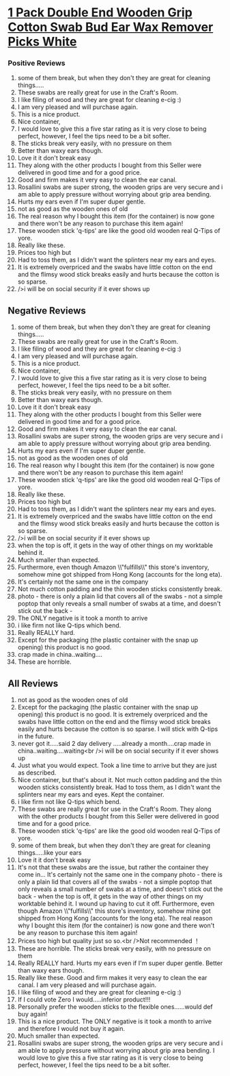 # [1 Pack Double End Wooden Grip Cotton Swab Bud Ear Wax Remover Picks White](https://products.checkmycream.com/products/1-Pack-Double-End-Wooden-Grip-Cotton-Swab-Bud-Ear-Wax-Remover-Picks-White.html)

### Positive Reviews

<ol>
      <li>some of them break, but when they don&#x27;t they are great for cleaning things.....</li>
      <li>These swabs are really great for use in the Craft&#x27;s Room.  </li>
      <li>I like filing of wood and they are great for cleaning e-cig :)</li>
      <li>I am very pleased and will purchase again.</li>
      <li>This is a nice product.  </li>
      <li>Nice container,</li>
      <li>I would love to give this a five star rating as it is very close to being perfect, however, I feel the tips need to be a bit softer.</li>
      <li>The sticks break very easily, with no pressure on them</li>
      <li>Better than waxy ears though.</li>
      <li>Love it it don&#x27;t break easy</li>
      <li>They along with the other products I bought from this Seller were delivered in good time and for a good price.</li>
      <li>Good and firm makes it very easy to clean the ear canal.</li>
      <li>Rosallini swabs are super strong, the wooden grips are very secure and i am able to apply pressure without worrying about  grip area bending.  </li>
      <li>Hurts my ears even if I&#x27;m super duper gentle.</li>
      <li>not as good as the wooden ones of old</li>
      <li>The real reason why I bought this item (for the container) is now gone and there won&#x27;t be any reason to purchase this item again!</li>
      <li>These wooden stick &#x27;q-tips&#x27; are like the good old wooden real Q-Tips of yore.</li>
      <li>Really like these.</li>
      <li>Prices too high but  </li>
      <li>Had to toss them, as I didn&#x27;t want the splinters near my ears and eyes.</li>
      <li>It is extremely overpriced and the swabs have little cotton on the end and the flimsy wood stick breaks easily and hurts because the cotton is so sparse.  </li>
      <li>/&gt;i will be on social security if it ever shows up</li>
</ol>


<h2>Negative Reviews</h2>
<ol>
<li> some of them break, but when they don&#x27;t they are great for cleaning things.....</li>
<li> These swabs are really great for use in the Craft&#x27;s Room.  </li>
<li> I like filing of wood and they are great for cleaning e-cig :)</li>
<li> I am very pleased and will purchase again.</li>
<li> This is a nice product.  </li>
<li> Nice container,</li>
<li> I would love to give this a five star rating as it is very close to being perfect, however, I feel the tips need to be a bit softer.</li>
<li> The sticks break very easily, with no pressure on them</li>
<li> Better than waxy ears though.</li>
<li> Love it it don&#x27;t break easy</li>
<li> They along with the other products I bought from this Seller were delivered in good time and for a good price.</li>
<li> Good and firm makes it very easy to clean the ear canal.</li>
<li> Rosallini swabs are super strong, the wooden grips are very secure and i am able to apply pressure without worrying about  grip area bending.  </li>
<li> Hurts my ears even if I&#x27;m super duper gentle.</li>
<li> not as good as the wooden ones of old</li>
<li> The real reason why I bought this item (for the container) is now gone and there won&#x27;t be any reason to purchase this item again!</li>
<li> These wooden stick &#x27;q-tips&#x27; are like the good old wooden real Q-Tips of yore.</li>
<li> Really like these.</li>
<li> Prices too high but  </li>
<li> Had to toss them, as I didn&#x27;t want the splinters near my ears and eyes.</li>
<li> It is extremely overpriced and the swabs have little cotton on the end and the flimsy wood stick breaks easily and hurts because the cotton is so sparse.  </li>
<li> /&gt;i will be on social security if it ever shows up</li>
<li> when the top is off, it gets in the way of other things on my worktable behind it.</li>
<li> Much smaller than expected.</li>
<li> Furthermore, even though Amazon \\&quot;fulfills\\&quot; this store&#x27;s inventory, somehow mine got shipped from Hong Kong (accounts for the long eta).</li>
<li> It&#x27;s certainly not the same one in the company</li>
<li> Not much cotton padding and the thin wooden sticks consistently break.</li>
<li> photo - there is only a plain lid that covers all of the swabs - not a simple poptop that only reveals a small number of swabs at a time, and doesn&#x27;t stick out the back -</li>
<li> The ONLY negative is it took a month to arrive</li>
<li> i like firm not like Q-tips which bend.</li>
<li> Really REALLY hard.</li>
<li> Except for the packaging (the plastic container with the snap up opening) this product is no good.  </li>
<li> crap made in china..waiting....</li>
<li> These are horrible.</li>
</ol>

<h2>All Reviews</h2>

<ol>
    <li> not as good as the wooden ones of old</li>
    <li> Except for the packaging (the plastic container with the snap up opening) this product is no good.  It is extremely overpriced and the swabs have little cotton on the end and the flimsy wood stick breaks easily and hurts because the cotton is so sparse.  I will stick with Q-tips in the future.</li>
    <li> never got it.....said 2 day delivery .....already a month....crap made in china..waiting....waiting&lt;br /&gt;i will be on social security if it ever shows up</li>
    <li> Just what you would expect. Took a line time to arrive but they are just as described.</li>
    <li> Nice container, but that&#x27;s about it. Not much cotton padding and the thin wooden sticks consistently break. Had to toss them, as I didn&#x27;t want the splinters near my ears and eyes. Kept the container.</li>
    <li> i like firm not like Q-tips which bend.</li>
    <li> These swabs are really great for use in the Craft&#x27;s Room.  They along with the other products I bought from this Seller were delivered in good time and for a good price.</li>
    <li> These wooden stick &#x27;q-tips&#x27; are like the good old wooden real Q-Tips of yore.</li>
    <li> some of them break, but when they don&#x27;t they are great for cleaning things.....like your ears</li>
    <li> Love it it don&#x27;t break easy</li>
    <li> It&#x27;s not that these swabs are the issue, but rather the container they come in... It&#x27;s certainly not the same one in the company photo - there is only a plain lid that covers all of the swabs - not a simple poptop that only reveals a small number of swabs at a time, and doesn&#x27;t stick out the back - when the top is off, it gets in the way of other things on my worktable behind it. I wound up having to cut it off. Furthermore, even though Amazon \\&quot;fulfills\\&quot; this store&#x27;s inventory, somehow mine got shipped from Hong Kong (accounts for the long eta). The real reason why I bought this item (for the container) is now gone and there won&#x27;t be any reason to purchase this item again!</li>
    <li> Prices too high but  quality just so so.&lt;br /&gt;Not recommended ！</li>
    <li> These are horrible. The sticks break very easily, with no pressure on them</li>
    <li> Really REALLY hard. Hurts my ears even if I&#x27;m super duper gentle. Better than waxy ears though.</li>
    <li> Really like these. Good and firm makes it very easy to clean the ear canal. I am very pleased and will purchase again.</li>
    <li> I like filing of wood and they are great for cleaning e-cig :)</li>
    <li> If I could vote Zero I would.....inferior product!!!</li>
    <li> Personally prefer the wooden sticks to the flexible ones......would def buy again!</li>
    <li> This is a nice product.  The ONLY negative is it took a month to arrive and therefore I would not buy it again.</li>
    <li> Much smaller than expected.</li>
    <li> Rosallini swabs are super strong, the wooden grips are very secure and i am able to apply pressure without worrying about  grip area bending.  I would love to give this a five star rating as it is very close to being perfect, however, I feel the tips need to be a bit softer.</li>
</ol>




